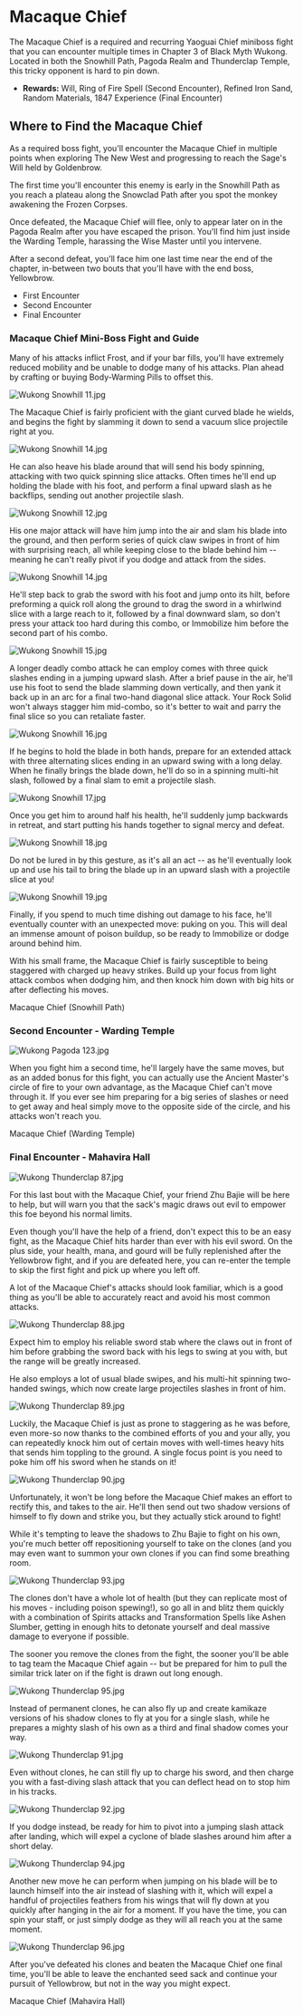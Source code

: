 # Macaque Chief

The Macaque Chief is a required and recurring Yaoguai Chief miniboss fight that you can encounter multiple times in Chapter 3 of Black Myth Wukong. Located in both the Snowhill Path, Pagoda Realm and Thunderclap Temple, this tricky opponent is hard to pin down. 

  * **Rewards:** Will, Ring of Fire Spell (Second Encounter), Refined Iron Sand, Random Materials, 1847 Experience (Final Encounter)

## Where to Find the Macaque Chief

As a required boss fight, you'll encounter the Macaque Chief in multiple points when exploring The New West and progressing to reach the Sage's Will held by Goldenbrow. 

The first time you'll encounter this enemy is early in the Snowhill Path as you reach a plateau along the Snowclad Path after you spot the monkey awakening the Frozen Corpses. 

Once defeated, the Macaque Chief will flee, only to appear later on in the Pagoda Realm after you have escaped the prison. You'll find him just inside the Warding Temple, harassing the Wise Master until you intervene. 

After a second defeat, you'll face him one last time near the end of the chapter, in-between two bouts that you'll have with the end boss, Yellowbrow. 

  * First Encounter
  * Second Encounter
  * Final Encounter

### Macaque Chief Mini-Boss Fight and Guide

Many of his attacks inflict Frost, and if your bar fills, you'll have extremely reduced mobility and be unable to dodge many of his attacks. Plan ahead by crafting or buying Body-Warming Pills to offset this. 

![Wukong Snowhill 11.jpg](https://oyster.ignimgs.com/mediawiki/apis.ign.com/black-myth-wukong/e/ea/Wukong_Snowhill_11.jpg)

The Macaque Chief is fairly proficient with the giant curved blade he wields, and begins the fight by slamming it down to send a vacuum slice projectile right at you. 

![Wukong Snowhill 14.jpg](https://oyster.ignimgs.com/mediawiki/apis.ign.com/black-myth-wukong/2/23/Wukong_Snowhill_14.jpg)

He can also heave his blade around that will send his body spinning, attacking with two quick spinning slice attacks. Often times he'll end up holding the blade with his foot, and perform a final upward slash as he backflips, sending out another projectile slash. 

![Wukong Snowhill 12.jpg](https://oyster.ignimgs.com/mediawiki/apis.ign.com/black-myth-wukong/4/41/Wukong_Snowhill_12.jpg)

His one major attack will have him jump into the air and slam his blade into the ground, and then perform series of quick claw swipes in front of him with surprising reach, all while keeping close to the blade behind him -- meaning he can't really pivot if you dodge and attack from the sides. 

![Wukong Snowhill 14.jpg](https://oyster.ignimgs.com/mediawiki/apis.ign.com/black-myth-wukong/2/23/Wukong_Snowhill_14.jpg)

He'll step back to grab the sword with his foot and jump onto its hilt, before preforming a quick roll along the ground to drag the sword in a whirlwind slice with a large reach to it, followed by a final downward slam, so don't press your attack too hard during this combo, or Immobilize him before the second part of his combo. 

![Wukong Snowhill 15.jpg](https://oyster.ignimgs.com/mediawiki/apis.ign.com/black-myth-wukong/2/20/Wukong_Snowhill_15.jpg)

A longer deadly combo attack he can employ comes with three quick slashes ending in a jumping upward slash. After a brief pause in the air, he'll use his foot to send the blade slamming down vertically, and then yank it back up in an arc for a final two-hand diagonal slice attack. Your Rock Solid won't always stagger him mid-combo, so it's better to wait and parry the final slice so you can retaliate faster. 

![Wukong Snowhill 16.jpg](https://oyster.ignimgs.com/mediawiki/apis.ign.com/black-myth-wukong/1/12/Wukong_Snowhill_16.jpg)

If he begins to hold the blade in both hands, prepare for an extended attack with three alternating slices ending in an upward swing with a long delay. When he finally brings the blade down, he'll do so in a spinning multi-hit slash, followed by a final slam to emit a projectile slash. 

![Wukong Snowhill 17.jpg](https://oyster.ignimgs.com/mediawiki/apis.ign.com/black-myth-wukong/c/c3/Wukong_Snowhill_17.jpg)

Once you get him to around half his health, he'll suddenly jump backwards in retreat, and start putting his hands together to signal mercy and defeat. 

![Wukong Snowhill 18.jpg](https://oyster.ignimgs.com/mediawiki/apis.ign.com/black-myth-wukong/e/e1/Wukong_Snowhill_18.jpg)

Do not be lured in by this gesture, as it's all an act -- as he'll eventually look up and use his tail to bring the blade up in an upward slash with a projectile slice at you! 

![Wukong Snowhill 19.jpg](https://oyster.ignimgs.com/mediawiki/apis.ign.com/black-myth-wukong/3/3b/Wukong_Snowhill_19.jpg)

Finally, if you spend to much time dishing out damage to his face, he'll eventually counter with an unexpected move: puking on you. This will deal an immense amount of poison buildup, so be ready to Immobilize or dodge around behind him. 

With his small frame, the Macaque Chief is fairly susceptible to being staggered with charged up heavy strikes. Build up your focus from light attack combos when dodging him, and then knock him down with big hits or after deflecting his moves. 

Macaque Chief (Snowhill Path)

### Second Encounter - Warding Temple

![Wukong Pagoda 123.jpg](https://oyster.ignimgs.com/mediawiki/apis.ign.com/black-myth-wukong/d/df/Wukong_Pagoda_123.jpg)

When you fight him a second time, he'll largely have the same moves, but as an added bonus for this fight, you can actually use the Ancient Master's circle of fire to your own advantage, as the Macaque Chief can't move through it. If you ever see him preparing for a big series of slashes or need to get away and heal simply move to the opposite side of the circle, and his attacks won't reach you. 

Macaque Chief (Warding Temple)

### Final Encounter - Mahavira Hall

![Wukong Thunderclap 87.jpg](https://oyster.ignimgs.com/mediawiki/apis.ign.com/black-myth-wukong/e/ed/Wukong_Thunderclap_87.jpg)

For this last bout with the Macaque Chief, your friend Zhu Bajie will be here to help, but will warn you that the sack's magic draws out evil to empower this foe beyond his normal limits. 

Even though you'll have the help of a friend, don't expect this to be an easy fight, as the Macaque Chief hits harder than ever with his evil sword. On the plus side, your health, mana, and gourd will be fully replenished after the Yellowbrow fight, and if you are defeated here, you can re-enter the temple to skip the first fight and pick up where you left off. 

A lot of the Macaque Chief's attacks should look familiar, which is a good thing as you'll be able to accurately react and avoid his most common attacks. 

![Wukong Thunderclap 88.jpg](https://oyster.ignimgs.com/mediawiki/apis.ign.com/black-myth-wukong/6/64/Wukong_Thunderclap_88.jpg)

Expect him to employ his reliable sword stab where the claws out in front of him before grabbing the sword back with his legs to swing at you with, but the range will be greatly increased. 

He also employs a lot of usual blade swipes, and his multi-hit spinning two-handed swings, which now create large projectiles slashes in front of him. 

![Wukong Thunderclap 89.jpg](https://oyster.ignimgs.com/mediawiki/apis.ign.com/black-myth-wukong/9/95/Wukong_Thunderclap_89.jpg)

Luckily, the Macaque Chief is just as prone to staggering as he was before, even more-so now thanks to the combined efforts of you and your ally, you can repeatedly knock him out of certain moves with well-times heavy hits that sends him toppling to the ground. A single focus point is you need to poke him off his sword when he stands on it! 

![Wukong Thunderclap 90.jpg](https://oyster.ignimgs.com/mediawiki/apis.ign.com/black-myth-wukong/6/66/Wukong_Thunderclap_90.jpg)

Unfortunately, it won't be long before the Macaque Chief makes an effort to rectify this, and takes to the air. He'll then send out two shadow versions of himself to fly down and strike you, but they actually stick around to fight! 

While it's tempting to leave the shadows to Zhu Bajie to fight on his own, you're much better off repositioning yourself to take on the clones (and you may even want to summon your own clones if you can find some breathing room. 

![Wukong Thunderclap 93.jpg](https://oyster.ignimgs.com/mediawiki/apis.ign.com/black-myth-wukong/9/92/Wukong_Thunderclap_93.jpg)

The clones don't have a whole lot of health (but they can replicate most of his moves - including poison spewing!), so go all in and blitz them quickly with a combination of Spirits attacks and Transformation Spells like Ashen Slumber, getting in enough hits to detonate yourself and deal massive damage to everyone if possible. 

The sooner you remove the clones from the fight, the sooner you'll be able to tag team the Macaque Chief again -- but be prepared for him to pull the similar trick later on if the fight is drawn out long enough. 

![Wukong Thunderclap 95.jpg](https://oyster.ignimgs.com/mediawiki/apis.ign.com/black-myth-wukong/8/85/Wukong_Thunderclap_95.jpg)

Instead of permanent clones, he can also fly up and create kamikaze versions of his shadow clones to fly at you for a single slash, while he prepares a mighty slash of his own as a third and final shadow comes your way. 

![Wukong Thunderclap 91.jpg](https://oyster.ignimgs.com/mediawiki/apis.ign.com/black-myth-wukong/3/3d/Wukong_Thunderclap_91.jpg)

Even without clones, he can still fly up to charge his sword, and then charge you with a fast-diving slash attack that you can deflect head on to stop him in his tracks. 

![Wukong Thunderclap 92.jpg](https://oyster.ignimgs.com/mediawiki/apis.ign.com/black-myth-wukong/f/fa/Wukong_Thunderclap_92.jpg)

If you dodge instead, be ready for him to pivot into a jumping slash attack after landing, which will expel a cyclone of blade slashes around him after a short delay. 

![Wukong Thunderclap 94.jpg](https://oyster.ignimgs.com/mediawiki/apis.ign.com/black-myth-wukong/0/02/Wukong_Thunderclap_94.jpg)

Another new move he can perform when jumping on his blade will be to launch himself into the air instead of slashing with it, which will expel a handful of projectiles feathers from his wings that will fly down at you quickly after hanging in the air for a moment. If you have the time, you can spin your staff, or just simply dodge as they will all reach you at the same moment. 

![Wukong Thunderclap 96.jpg](https://oyster.ignimgs.com/mediawiki/apis.ign.com/black-myth-wukong/e/e4/Wukong_Thunderclap_96.jpg)

After you've defeated his clones and beaten the Macaque Chief one final time, you'll be able to leave the enchanted seed sack and continue your pursuit of Yellowbrow, but not in the way you might expect. 

Macaque Chief (Mahavira Hall)